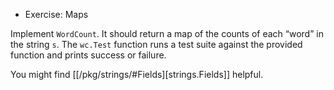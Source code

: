 * Exercise: Maps

Implement `WordCount`.  It should return a map of the counts of each “word” in the string `s`. The `wc.Test` function runs a test suite against the provided function and prints success or failure.

You might find [[/pkg/strings/#Fields][strings.Fields]] helpful.
